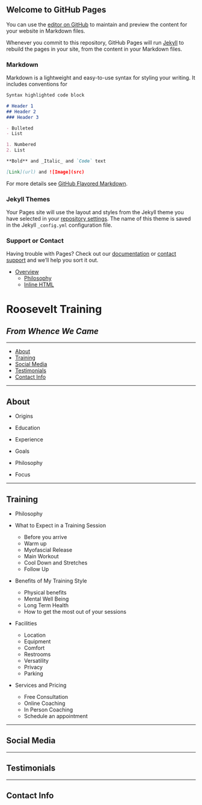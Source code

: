 ## Welcome to GitHub Pages

You can use the [editor on GitHub](https://github.com/RooseveltTraining/RooseveltTraining.github.io/edit/master/index.md) to maintain and preview the content for your website in Markdown files.

Whenever you commit to this repository, GitHub Pages will run [Jekyll](https://jekyllrb.com/) to rebuild the pages in your site, from the content in your Markdown files.

### Markdown

Markdown is a lightweight and easy-to-use syntax for styling your writing. It includes conventions for

```markdown
Syntax highlighted code block

# Header 1
## Header 2
### Header 3

- Bulleted
- List

1. Numbered
2. List

**Bold** and _Italic_ and `Code` text

[Link](url) and ![Image](src)
```

For more details see [GitHub Flavored Markdown](https://guides.github.com/features/mastering-markdown/).

### Jekyll Themes

Your Pages site will use the layout and styles from the Jekyll theme you have selected in your [repository settings](https://github.com/RooseveltTraining/RooseveltTraining.github.io/settings). The name of this theme is saved in the Jekyll `_config.yml` configuration file.

### Support or Contact

Having trouble with Pages? Check out our [documentation](https://help.github.com/categories/github-pages-basics/) or [contact support](https://github.com/contact) and we’ll help you sort it out.

*   [Overview](#overview)
    *   [Philosophy](#philosophy)
    *   [Inline HTML](#html)

# __Roosevelt Training__

## _From Whence We Came_

***

<ul id="ProjectSubmenu">
    <li><a href="/projects/markdown/Roosevelt Training/" title="About">About</a></li>
    <li><a href="/projects/markdown/Roosevelt Training/" title="Training">Training</a></li>
    <li><a href="/projects/markdown/Roosevelt Training/" title="Social Media">Social Media</a></li>
    <li><a href="/projects/markdown/Roosevelt Training/" title="Testimonials">Testimonials</a></li>
    <li><a href="/projects/markdown/Roosevelt Training/" title="Contact Info">Contact Info</a></li>
</ul>

***

## __About__
  
*   Origins

*   Education

*   Experience

*   Goals

*   Philosophy

*   Focus

***

## __Training__

*   Philosophy

*   What to Expect in a Training Session
    *   Before you arrive
    *   Warm up
    *   Myofascial Release
    *   Main Workout
    *   Cool Down and Stretches
    *   Follow Up

*   Benefits of My Training Style
    *   Physical benefits
    *   Mental Well Being
    *   Long Term Health
    *   How to get the most out of your sessions

*   Facilities
    *   Location
    *   Equipment
    *   Comfort
    *   Restrooms
    *   Versatility
    *   Privacy
    *   Parking

*   Services and Pricing
    *   Free Consultation
    *   Online Coaching
    *   In Person Coaching
    *   Schedule an appointment

***

## __Social Media__

***

## __Testimonials__

***

## __Contact Info__

